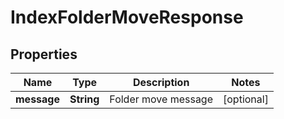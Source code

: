 

# IndexFolderMoveResponse


## Properties

| Name | Type | Description | Notes |
|------------ | ------------- | ------------- | -------------|
|**message** | **String** | Folder move message |  [optional] |



